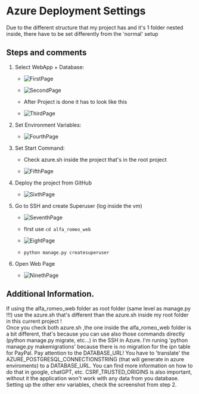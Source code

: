 # Azure Deployment Settings

Due to the different structure that my project has and it's 1 folder nested inside, there have to be set differently from the 'normal' setup

## Steps and comments

1. Select WebApp + Database:  

    - ![FirstPage](screenshots/1.png)   

    - ![SecondPage](screenshots/2.png)    

    - After Project is done it has to look like this   

    - ![ThirdPage](screenshots/3.png)   

2. Set Environment Variables:   

    - ![FourthPage](screenshots/4.png)   

3. Set Start Command:   

    - Check azure.sh inside the project that's in the root project

    - ![FifthPage](screenshots/5.png)   

4. Deploy the project from GitHub   

    - ![SixthPage](screenshots/6.png)   

5. Go to SSH and create Superuser (log inside the vm)   

    - ![SeventhPage](screenshots/7.png)   

    - first use ```cd alfa_romeo_web```

    - ![EightPage](screenshots/8.png)

    - ```python manage.py createsuperuser```

6. Open Web Page

    - ![NinethPage](screenshots/9.png)


## Additional Information.  

If using the alfa_romeo_web folder as root folder (same level as manage.py !!!) use the azure.sh that's different than the azure.sh inside my root folder in this current project !   
Once you check both azure.sh ,the one inside the alfa_romeo_web folder is a bit different, that's because you can use also those commands directly (python manage.py migrate, etc...) in the SSH in Azure. I'm runing 'python manage.py makemigrations' because there is no migration for the ipn table for PayPal. Pay attention to the DATABASE_URL! You have to 'translate' the AZURE_POSTGRESQL_CONNECTIONSTRING (that will generate in azure enviroments) to a DATABASE_URL. You can find more information on how to do that in google, chatGPT, etc.
CSRF_TRUSTED_ORIGINS is also important, without it the application won't work with any data from you database. Setting up the other env variables, check the screenshot from step 2.

